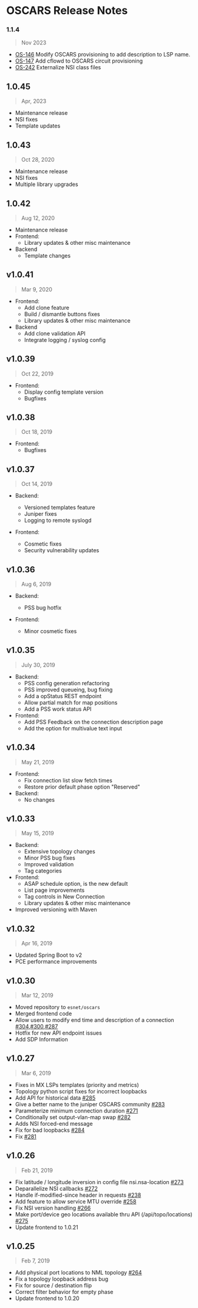 # OSCARS Release Notes
### 1.1.4
>  Nov 2023
- [OS-146](https://esnet.atlassian.net/browse/OS-146) Modify OSCARS provisioning to add description to LSP name.
- [OS-147](https://esnet.atlassian.net/browse/OS-147) Add cflowd to OSCARS circuit provisioning
- [OS-242](https://esnet.atlassian.net/browse/OS-242) Externalize NSI class files


## 1.0.45
> Apr, 2023
- Maintenance release
- NSI fixes
- Template updates

## 1.0.43
> Oct 28, 2020
- Maintenance release
- NSI fixes
- Multiple library upgrades

## 1.0.42
> Aug 12, 2020
- Maintenance release
- Frontend:
    - Library updates & other misc maintenance
- Backend
    - Template changes

## v1.0.41
> Mar 9, 2020
- Frontend:
    - Add clone feature
    - Build / dismantle buttons fixes
    - Library updates & other misc maintenance
- Backend
    - Add clone validation API
    - Integrate logging / syslog config 


## v1.0.39
> Oct 22, 2019
- Frontend:
    - Display config template version 
    - Bugfixes

## v1.0.38 
> Oct 18, 2019
- Frontend:
    - Bugfixes

## v1.0.37
> Oct 14, 2019
- Backend:
    - Versioned templates feature
    - Juniper fixes
    - Logging to remote syslogd
    
- Frontend:
    - Cosmetic fixes
    - Security vulnerability updates


## v1.0.36
> Aug 6, 2019
- Backend:
    - PSS bug hotfix

- Frontend:
    - Minor cosmetic fixes
    
## v1.0.35
> July 30, 2019
- Backend:
    - PSS config generation refactoring 
    - PSS improved queueing, bug fixing
    - Add a opStatus REST endpoint
    - Allow partial match for map positions
    - Add a PSS work status API
- Frontend:
    - Add PSS Feedback on the connection description page
    - Add the option for multivalue text input 

## v1.0.34
> May 21, 2019
- Frontend:
    - Fix connection list slow fetch times   
    - Restore prior default phase option "Reserved"
- Backend:
    - No changes
    
## v1.0.33
> May 15, 2019
- Backend:
    - Extensive topology changes
    - Minor PSS bug fixes
    - Improved validation
    - Tag categories
- Frontend:
    - ASAP schedule option, is the new default
    - List page improvements
    - Tag controls in New Connection
    - Library updates & other misc maintenance
- Improved versioning with Maven

## v1.0.32
> Apr 16, 2019
- Updated Spring Boot to v2
- PCE performance improvements


## v1.0.30

> Mar 12, 2019

- Moved repository to `esnet/oscars`
- Merged frontend code
- Allow users to modify end time and description of a connection [#304](https://github.com/esnet/oscars/issues/304),[#300](https://github.com/esnet/oscars/issues/300),[#287](https://github.com/esnet/oscars/issues/287)
- Hotfix for new API endpoint issues
- Add SDP Information

## v1.0.27

> Mar 6, 2019

- Fixes in MX LSPs templates (priority and metrics)
- Topology python script fixes for incorrect loopbacks
- Add API for historical data [#285](https://github.com/esnet/oscars/issues/285)
- Give a better name to the juniper OSCARS community [#283](https://github.com/esnet/oscars/issues/283)
- Parameterize minimum connection duration [#271](https://github.com/esnet/oscars/issues/271)
- Conditionally set output-vlan-map swap  [#282](https://github.com/esnet/oscars/issues/282)
- Adds NSI forced-end message 
- Fix for bad loopbacks [#284](https://github.com/esnet/oscars/issues/284)
- Fix [#281](https://github.com/esnet/oscars/issues/281)

## v1.0.26

> Feb 21, 2019

- Fix latitude / longitude inversion in config file nsi.nsa-location [#273](https://github.com/esnet/oscars/issues/273)
- Deparallelize NSI callbacks [#272](https://github.com/esnet/oscars/issues/272)
- Handle if-modified-since header in requests [#238](https://github.com/esnet/oscars/issues/238)
- Add feature to allow service MTU override [#258](https://github.com/esnet/oscars/issues/258)
- Fix NSI version handling [#266](https://github.com/esnet/oscars/issues/266)
- Make port/device geo locations available thru API (/api/topo/locations) [#275](https://github.com/esnet/oscars/issues/275)
- Update frontend to 1.0.21

## v1.0.25

> Feb 7, 2019

- Add physical port locations to NML topology [#264](https://github.com/esnet/oscars/issues/264)
- Fix a topology loopback address bug
- Fix for source / destination flip
- Correct filter behavior for empty phase
- Update frontend to 1.0.20
